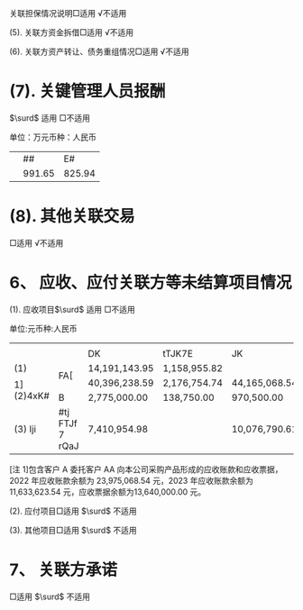 关联担保情况说明□适用 √不适用

(5). 关联方资金拆借□适用 √不适用

(6). 关联方资产转让、债务重组情况□适用 √不适用

# (7). 关键管理人员报酬

$\surd$ 适用 □不适用

单位：万元币种：人民币  

<table><tr><td></td><td>##</td><td>E#</td></tr><tr><td></td><td>991.65</td><td>825.94</td></tr></table>

# (8). 其他关联交易

□适用 √不适用

# 6、 应收、应付关联方等未结算项目情况

(1). 应收项目$\surd$ 适用 □不适用

单位:元币种:人民币  

<table><tr><td rowspan="2"></td><td rowspan="2"></td><td colspan="2"></td><td colspan="2"></td></tr><tr><td>DK </td><td>tTJK7E </td><td>JK </td><td>tTJK7E</td></tr><tr><td>(1)</td><td rowspan="2">FA[</td><td>14,191,143.95</td><td>1,158,955.82</td><td></td><td></td></tr><tr><td rowspan="2">1] (2)4xK#</td><td>40,396,238.59</td><td>2,176,754.74</td><td>44,165,068.54</td><td>2,208,253.43</td></tr><tr><td>B</td><td>2,775,000.00</td><td>138,750.00</td><td>970,500.00</td><td>48,525.00</td></tr><tr><td>(3) Iji</td><td>#tj FTJf 7 rQaJ</td><td>7,410,954.98</td><td></td><td>10,076,790.61</td><td></td></tr></table>

[注 1]包含客户 A 委托客户 AA 向本公司采购产品形成的应收账款和应收票据，2022 年应收账款余额为 23,975,068.54 元，2023 年应收账款余额为 11,633,623.54 元，应收票据余额为13,640,000.00 元。

(2). 应付项目□适用 $\surd$ 不适用

(3). 其他项目□适用 $\surd$ 不适用

# 7、 关联方承诺

□适用 $\surd$ 不适用